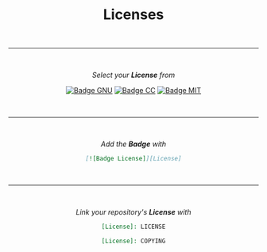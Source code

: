 
<div align = 'center'>
         
# Licenses

<br>

---

<br>

*Select your **License** from*

[![Badge GNU]][GNU]
[![Badge CC]][CC]
[![Badge MIT]][MIT]

<br>

---

<br>

*Add the **Badge** with*

```markdown
[![Badge License]][License]
```

<br>

---

<br>

*Link your repository's **License** with*

```markdown
[License]: LICENSE
```

```markdown
[License]: COPYING
```
         
</div>




<!----------------------------------{ Licenses }------------------------------->

[GNU]: Licenses/GNU.md
[MIT]: Licenses/MIT.md
[CC]: Licenses/CreativeCommons.md


<!----------------------------------{ Badges }--------------------------------->

[Badge GNU]: https://img.shields.io/badge/GNU-blue?style=for-the-badge&logo=GNU&logoColor=white
[Badge MIT]: https://img.shields.io/badge/MIT-yellow?style=for-the-badge
[Badge CC]: https://img.shields.io/badge/CC-EF9421?style=for-the-badge&logo=creativecommons&logoColor=white



